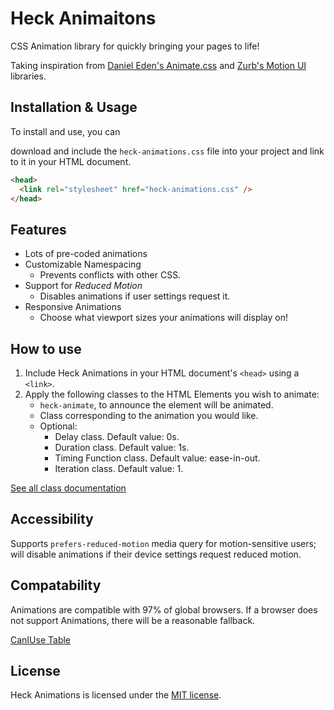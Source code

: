 # Heck Animaitons
CSS Animation library for quickly bringing your pages to life!

Taking inspiration from [Daniel Eden's Animate.css](https://github.com/daneden/animate.css) and [Zurb's Motion UI](https://github.com/zurb/motion-ui) libraries.


## Installation & Usage
To install and use, you can 
<!-- either install via npm,

```bash
$npm i heck-animations --save
```

or -->
download and include the `heck-animations.css` file into your project and link to it in your HTML document.

```html
<head>
  <link rel="stylesheet" href="heck-animations.css" />
</head>
```

## Features
- Lots of pre-coded animations
- Customizable Namespacing
    - Prevents conflicts with other CSS.
- Support for *Reduced Motion*
    - Disables animations if user settings request it.
- Responsive Animations
    - Choose what viewport sizes your animations will display on!
<!-- COMING SOON

- Animate on Javascript event
- Synchronous animations
-->
## How to use
1. Include Heck Animations in your HTML document's `<head>` using a `<link>`.
2. Apply the following classes to the HTML Elements you wish to animate:
    - `heck-animate`, to announce the element will be animated.
    - Class corresponding to the animation you would like.
    - Optional: 
        - Delay class. Default value: 0s. 
        - Duration class. Default value: 1s.
        - Timing Function class. Default value: ease-in-out.
        - Iteration class. Default value: 1.
        
[See all class documentation](./docs/classes/readme.md) <!-- Create docs/classes.md/ -->

## Accessibility
Supports `prefers-reduced-motion` media query for motion-sensitive users; will disable animations if their device settings request reduced motion.

## Compatability
<!-- Normally, browsers that do not support animations will cause animated components to break. By using the `@supports` query, Heck Animations prevents pages from being broken on older browsers. If animations (or @supports) are not supported, then elements will display normally and not animate. -->
Animations are compatible with 97% of global browsers. If a browser does not support Animations, there will be a reasonable fallback.

[CanIUse Table](https://caniuse.com/#search=animation)

## License
Heck Animations is licensed under the [MIT license](./LICENSE).
